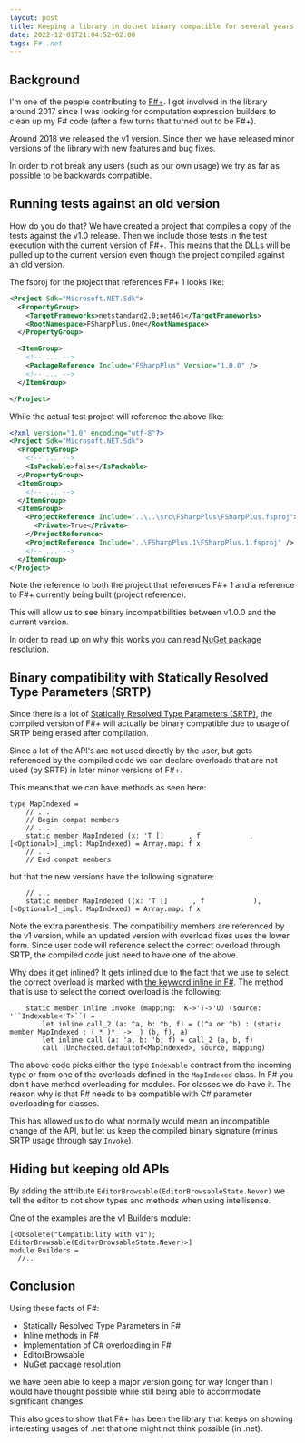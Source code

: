 ```yaml
---
layout: post
title: Keeping a library in dotnet binary compatible for several years
date: 2022-12-01T21:04:52+02:00
tags: F# .net
---
```


## Background

I'm one of the people contributing to [F#+](https://github.com/fsprojects/FSharpPlus). I got involved in the library around 2017 since I was looking for computation expression builders to clean up my F# code (after a few turns that turned out to be F#+).

Around 2018 we released the v1 version. Since then we have released minor versions of the library with new features and bug fixes.

In order to not break any users (such as our own usage) we try as far as possible to be backwards compatible.

## Running tests against an old version

How do you do that? We have created a project that compiles a copy of the tests against the v1.0 release. Then we include those tests in the test execution with the current version of F#+. This means that the DLLs will be pulled up to the current version even though the project compiled against an old version.

The fsproj for the project that references F#+ 1 looks like:

```xml
<Project Sdk="Microsoft.NET.Sdk">
  <PropertyGroup>
    <TargetFrameworks>netstandard2.0;net461</TargetFrameworks>
    <RootNamespace>FSharpPlus.One</RootNamespace>
  </PropertyGroup>

  <ItemGroup>
    <!-- ... -->
    <PackageReference Include="FSharpPlus" Version="1.0.0" />
    <!-- ... -->
  </ItemGroup>

</Project>
```

While the actual test project will reference the above like:

```xml
<?xml version="1.0" encoding="utf-8"?>
<Project Sdk="Microsoft.NET.Sdk">
  <PropertyGroup>
    <!-- ... -->
    <IsPackable>false</IsPackable>
  </PropertyGroup>
  <ItemGroup>
    <!-- ... -->
  </ItemGroup>
  <ItemGroup>
    <ProjectReference Include="..\..\src\FSharpPlus\FSharpPlus.fsproj">
      <Private>True</Private>
    </ProjectReference>
    <ProjectReference Include="..\FSharpPlus.1\FSharpPlus.1.fsproj" />
    <!-- ... -->
  </ItemGroup>
</Project>
```

Note the reference to both the project that references F#+ 1 and a reference to F#+ currently being built (project reference).

This will allow us to see binary incompatibilities between v1.0.0 and the current version.

In order to read up on why this works you can read [NuGet package resolution](https://learn.microsoft.com/en-us/nuget/concepts/dependency-resolution).

## Binary compatibility with Statically Resolved Type Parameters (SRTP)

Since there is a lot of [Statically Resolved Type Parameters (SRTP)](https://learn.microsoft.com/en-us/dotnet/fsharp/language-reference/generics/statically-resolved-type-parameters), the compiled version of F#+ will actually be binary compatible due to usage of SRTP being erased after compilation.

Since a lot of the API's are not used directly by the user, but gets referenced by the compiled code we can declare overloads that are not used (by SRTP) in later minor versions of F#+.

This means that we can have methods as seen here:

```f#
type MapIndexed =
    // ...
    // Begin compat members
    // ...
    static member MapIndexed (x: 'T []      , f            , [<Optional>]_impl: MapIndexed) = Array.mapi f x
    // ...
    // End compat members
```

but that the new versions have the following signature:

```f#
    // ...
    static member MapIndexed ((x: 'T []      , f            ), [<Optional>]_impl: MapIndexed) = Array.mapi f x
```

Note the extra parenthesis. The compatibility members are referenced by the v1 version, while an updated version with overload fixes uses the lower form. Since user code will reference select the correct overload through SRTP, the compiled code just need to have one of the above.

Why does it get inlined? It gets inlined due to the fact that we use to select the correct overload is marked with [the keyword inline in F#](https://learn.microsoft.com/en-us/dotnet/fsharp/language-reference/functions/inline-functions). The method that is use to select the correct overload is the following:

```f#
    static member inline Invoke (mapping: 'K->'T->'U) (source: '``Indexable<'T>``) =
        let inline call_2 (a: ^a, b: ^b, f) = ((^a or ^b) : (static member MapIndexed : (_*_)*_ -> _) (b, f), a)
        let inline call (a: 'a, b: 'b, f) = call_2 (a, b, f)
        call (Unchecked.defaultof<MapIndexed>, source, mapping)
```

The above code picks either the type `Indexable` contract from the incoming type or from one of the overloads defined in the `MapIndexed` class. In F# you don't have method overloading for modules. For classes we do have it. The reason why is that F# needs to be compatible with C# parameter overloading for classes.

This has allowed us to do what normally would mean an incompatible change of the API, but let us keep the compiled binary signature (minus SRTP usage through say `Invoke`).

## Hiding but keeping old APIs

By adding the attribute `EditorBrowsable(EditorBrowsableState.Never)` we tell the editor to not show types and methods when using intellisense.

One of the examples are the v1 Builders module:

```f#
[<Obsolete("Compatibility with v1"); EditorBrowsable(EditorBrowsableState.Never)>]
module Builders =
  //..
```

## Conclusion

Using these facts of F#:

- Statically Resolved Type Parameters in F#
- Inline methods in F#
- Implementation of C# overloading in F#
- EditorBrowsable
- NuGet package resolution

we have been able to keep a major version going for way longer than I would have thought possible while still being able to accommodate significant changes.

This also goes to show that F#+ has been the library that keeps on showing interesting usages of .net that one might not think possible (in .net).
